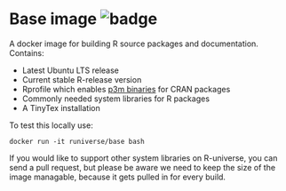 # Base image ![badge](https://img.shields.io/docker/image-size/runiverse/base)

A docker image for building R source packages and documentation. Contains:

 - Latest Ubuntu LTS release
 - Current stable R-release version
 - Rprofile which enables [p3m binaries](https://p3m.dev) for CRAN packages
 - Commonly needed system libraries for R packages
 - A TinyTex installation

To test this locally use:

```
docker run -it runiverse/base bash
```

If you would like to support other system libraries on R-universe, you can send a pull request, but please be aware we need to keep the size of the image managable, because it gets pulled in for every build.
